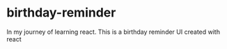 # birthday-reminder
In my journey of learning react. This is a birthday reminder UI created with react
